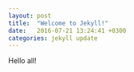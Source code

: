 ```yaml
---
layout: post
title:  "Welcome to Jekyll!"
date:   2016-07-21 13:24:41 +0300
categories: jekyll update
---
```

Hello all!

[jekyll-docs]: http://jekyllrb.com/docs/home
[jekyll-gh]:   https://github.com/jekyll/jekyll
[jekyll-talk]: https://talk.jekyllrb.com/
